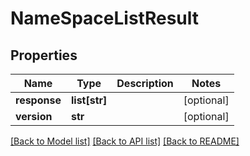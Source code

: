 # NameSpaceListResult

## Properties
Name | Type | Description | Notes
------------ | ------------- | ------------- | -------------
**response** | **list[str]** |  | [optional] 
**version** | **str** |  | [optional] 

[[Back to Model list]](../README.md#documentation-for-models) [[Back to API list]](../README.md#documentation-for-api-endpoints) [[Back to README]](../README.md)


